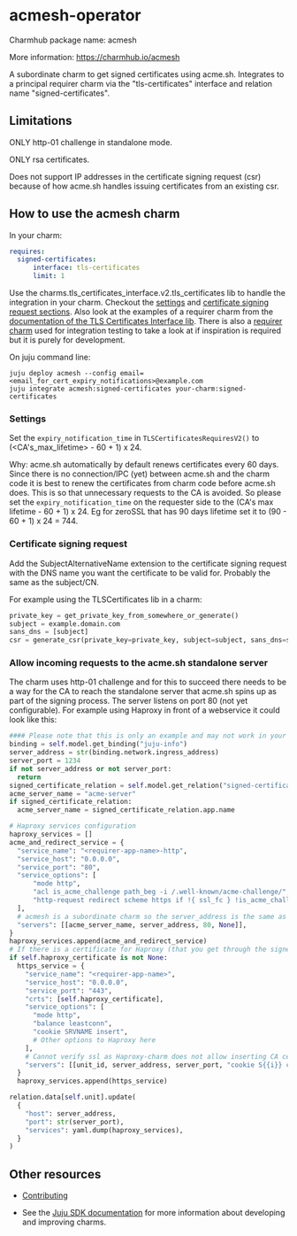 <!--
Avoid using this README file for information that is maintained or published elsewhere, e.g.:

* metadata.yaml > published on Charmhub
* documentation > published on (or linked to from) Charmhub
* detailed contribution guide > documentation or CONTRIBUTING.md

Use links instead.
-->

# acmesh-operator

Charmhub package name: acmesh

More information: https://charmhub.io/acmesh

A subordinate charm to get signed certificates using acme.sh.
Integrates to a principal requirer charm via the "tls-certificates" interface and relation name "signed-certificates".

## Limitations

ONLY http-01 challenge in standalone mode.

ONLY rsa certificates.

Does not support IP addresses in the certificate signing request (csr) because of how acme.sh handles issuing certificates from an existing csr.

## How to use the acmesh charm

In your charm:

```yaml
requires:
  signed-certificates:
      interface: tls-certificates
      limit: 1
```

Use the charms.tls_certificates_interface.v2.tls_certificates lib to handle the integration in your charm. Checkout the [settings](#settings) and [certificate signing request sections](#certificate-signing-request). Also look at the examples of a requirer charm from the [documentation of the TLS Certificates Interface lib](https://charmhub.io/tls-certificates-interface/libraries/tls_certificates). There is also a [requirer charm](tests/integration/juju/dev_requirer_charm/src/charm.py) used for integration testing to take a look at if inspiration is required but it is purely for development.

On juju command line:

```shell
juju deploy acmesh --config email=<email_for_cert_expiry_notifications>@example.com
juju integrate acmesh:signed-certificates your-charm:signed-certificates
```

### Settings

Set the `expiry_notification_time` in `TLSCertificatesRequiresV2()` to (<CA's_max_lifetime> - 60 + 1) x 24.

Why:
acme.sh automatically by default renews certificates every 60 days. Since there is no connection/IPC (yet) between acme.sh and the charm code it is best to renew the certificates from charm code before acme.sh does. This is so that unnecessary requests to the CA is avoided. So please set the `expiry_notification_time` on the requester side to the (CA's max lifetime - 60 + 1) x 24. Eg for zeroSSL that has 90 days lifetime set it to (90 - 60 + 1) x 24 = 744.

### Certificate signing request

Add the SubjectAlternativeName extension to the certificate signing request with the DNS name you want the certificate to be valid for. Probably the same as the subject/CN.

For example using the TLSCertificates lib in a charm:

```python
private_key = get_private_key_from_somewhere_or_generate()
subject = example.domain.com
sans_dns = [subject]
csr = generate_csr(private_key=private_key, subject=subject, sans_dns=sans_dns)
```

### Allow incoming requests to the acme.sh standalone server

The charm uses http-01 challenge and for this to succeed there needs to be a way for the CA to reach the standalone server that acme.sh spins up as part of the signing process. The server listens on port 80 (not yet configurable). For example using Haproxy in front of a webservice it could look like this:

```python
#### Please note that this is only an example and may not work in your code ####
binding = self.model.get_binding("juju-info")
server_address = str(binding.network.ingress_address)
server_port = 1234
if not server_address or not server_port:
  return
signed_certificate_relation = self.model.get_relation("signed-certificates")
acme_server_name = "acme-server"
if signed_certificate_relation:
  acme_server_name = signed_certificate_relation.app.name

# Haproxy services configuration
haproxy_services = []
acme_and_redirect_service = {
  "service_name": "<requirer-app-name>-http",
  "service_host": "0.0.0.0",
  "service_port": "80",
  "service_options": [
      "mode http",
      "acl is_acme_challenge path_beg -i /.well-known/acme-challenge/",
      "http-request redirect scheme https if !{ ssl_fc } !is_acme_challenge",
  ],
  # acmesh is a subordinate charm so the server_address is the same as the principal
  "servers": [[acme_server_name, server_address, 80, None]],
}
haproxy_services.append(acme_and_redirect_service)
# If there is a certificate for Haproxy (that you get through the signed-certificates integration) then setup the service with that certificate.
if self.haproxy_certificate is not None:
  https_service = {
    "service_name": "<requirer-app-name>",
    "service_host": "0.0.0.0",
    "service_port": "443",
    "crts": [self.haproxy_certificate],
    "service_options": [
      "mode http",
      "balance leastconn",
      "cookie SRVNAME insert",
      # Other options to Haproxy here
    ],
    # Cannot verify ssl as Haproxy-charm does not allow inserting CA cert. Bug filed in charm code.
    "servers": [[unit_id, server_address, server_port, "cookie S{{i}} check ssl verify none"]],
  }
  haproxy_services.append(https_service)

relation.data[self.unit].update(
  {
    "host": server_address,
    "port": str(server_port),
    "services": yaml.dump(haproxy_services),
  }
)
```

## Other resources

<!-- If your charm is documented somewhere else other than Charmhub, provide a link separately. -->

- [Contributing](CONTRIBUTING.md) <!-- or link to other contribution documentation -->

- See the [Juju SDK documentation](https://juju.is/docs/sdk) for more information about developing and improving charms.
